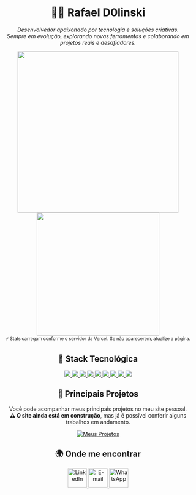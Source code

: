 <h1 align="center">👨‍💻 Rafael D0linski</h1>
<p align="center">
  <i>Desenvolvedor apaixonado por tecnologia e soluções criativas.<br>
  Sempre em evolução, explorando novas ferramentas e colaborando em projetos reais e desafiadores.</i>
</p>

<div align="center">
  <!-- Estatísticas do GitHub -->
  <picture>
    <source srcset="https://github-readme-stats.vercel.app/api?username=RafaelD0linski&show_icons=true&hide_border=true&theme=radical" media="(prefers-color-scheme: dark)" />
    <source srcset="https://github-readme-stats.vercel.app/api?username=RafaelD0linski&show_icons=true&hide_border=true&theme=default" media="(prefers-color-scheme: light), (prefers-color-scheme: no-preference)" />
    <img src="https://github-readme-stats.vercel.app/api?username=RafaelD0linski&show_icons=true&hide_border=true&theme=default" width="420" />
  </picture>

  <!-- Linguagens mais usadas -->
  <picture>
    <source srcset="https://github-readme-stats.vercel.app/api/top-langs/?username=RafaelD0linski&layout=compact&hide_border=true&theme=radical" media="(prefers-color-scheme: dark)" />
    <source srcset="https://github-readme-stats.vercel.app/api/top-langs/?username=RafaelD0linski&layout=compact&hide_border=true&theme=default" media="(prefers-color-scheme: light), (prefers-color-scheme: no-preference)" />
    <img src="https://github-readme-stats.vercel.app/api/top-langs/?username=RafaelD0linski&layout=compact&hide_border=true&theme=default" width="320" />
  </picture>
  <br>
  <sub>⚡ Stats carregam conforme o servidor da Vercel. Se não aparecerem, atualize a página.</sub>
</div>

<h2 align="center">🧠 Stack Tecnológica</h2>
<p align="center">
  <!-- Flutter -->
  <a href="https://flutter.dev/" target="_blank">
    <span><img src="https://skillicons.dev/icons?i=flutter" /></span>
  </a>
  <!-- Dart -->
  <a href="https://dart.dev/" target="_blank">
    <span><img src="https://skillicons.dev/icons?i=dart" /></span>
  </a>
  <!-- PostgreSQL -->
  <a href="https://www.postgresql.org/" target="_blank">
    <span><img src="https://skillicons.dev/icons?i=postgresql" /></span>
  </a>
  <!-- GitHub -->
  <a href="https://github.com/" target="_blank">
    <span><img src="https://skillicons.dev/icons?i=github" /></span>
  </a>
  <!-- Figma -->
  <a href="https://www.figma.com/" target="_blank">
    <span><img src="https://skillicons.dev/icons?i=figma" /></span>
  </a>
  <!-- Git -->
  <a href="https://git-scm.com/" target="_blank">
    <span><img src="https://skillicons.dev/icons?i=git" /></span>
  </a>
  <!-- C# -->
  <a href="https://learn.microsoft.com/pt-br/dotnet/csharp/" target="_blank">
    <span><img src="https://skillicons.dev/icons?i=cs" /></span>
  </a>
  <!-- .NET -->
  <a href="https://dotnet.microsoft.com/" target="_blank">
    <span><img src="https://skillicons.dev/icons?i=dotnet" /></span>
  </a>
  <!-- Jira -->
  <a href="https://www.atlassian.com/software/jira" target="_blank">
    <span><img src="https://skillicons.dev/icons?i=jira" /></span>
  </a>
</p>

<h2 align="center">🚀 Principais Projetos</h2>
<div align="center">
  <p>
    Você pode acompanhar meus principais projetos no meu site pessoal.<br>
    <b>⚠️ O site ainda está em construção</b>, mas já é possível conferir alguns trabalhos em andamento.
  </p>
  <a href="https://principais-porjetos.vercel.app/" target="_blank">
    <img src="https://img.shields.io/badge/🚀 Acessar meus projetos-6C63FF?style=for-the-badge&logo=vercel&logoColor=white" alt="Meus Projetos" />
  </a>
</div>

<h2 align="center">🌍 Onde me encontrar</h2>
<div align="center">
  <a href="https://www.linkedin.com/in/rafael-dolinski/" target="_blank">
    <img src="https://skillicons.dev/icons?i=linkedin" height="50" alt="LinkedIn" />
  </a>
  <a href="mailto:rafaeldolinski14@gmail.com" target="_blank">
    <img src="https://skillicons.dev/icons?i=gmail" height="50" alt="E-mail" />
  </a>
  <a href="https://wa.me/5546991382310" target="_blank">
    <img src="https://cdn.simpleicons.org/whatsapp/25D366" height="50" alt="WhatsApp" />
  </a>
</div>
